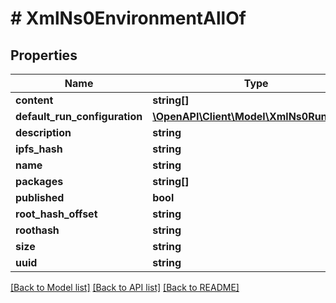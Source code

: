 # # XmlNs0EnvironmentAllOf

## Properties

Name | Type | Description | Notes
------------ | ------------- | ------------- | -------------
**content** | **string[]** |  | [optional] 
**default_run_configuration** | [**\OpenAPI\Client\Model\XmlNs0RunConfig**](XmlNs0RunConfig.md) |  | [optional] 
**description** | **string** |  | [optional] 
**ipfs_hash** | **string** |  | [optional] 
**name** | **string** |  | [optional] 
**packages** | **string[]** |  | [optional] 
**published** | **bool** |  | [optional] 
**root_hash_offset** | **string** |  | [optional] 
**roothash** | **string** |  | [optional] 
**size** | **string** |  | [optional] 
**uuid** | **string** |  | [optional] 

[[Back to Model list]](../../README.md#documentation-for-models) [[Back to API list]](../../README.md#documentation-for-api-endpoints) [[Back to README]](../../README.md)


